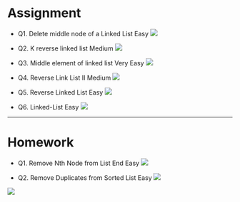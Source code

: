 # Assignment

- Q1. Delete middle node of a Linked List Easy [![](https://img.shields.io/badge/-EASY-green)]()

- Q2. K reverse linked list Medium [![](https://img.shields.io/badge/-MEDIUM-yellow)]()

- Q3. Middle element of linked list Very Easy [![](https://img.shields.io/badge/-EASY-green)]()

- Q4. Reverse Link List II Medium [![](https://img.shields.io/badge/-MEDIUM-yellow)]()

- Q5. Reverse Linked List Easy [![](https://img.shields.io/badge/-EASY-green)]()

- Q6. Linked-List Easy [![](https://img.shields.io/badge/-EASY-green)]()

*** 

# Homework

- Q1. Remove Nth Node from List End Easy [![](https://img.shields.io/badge/-EASY-green)]()

- Q2. Remove Duplicates from Sorted List Easy [![](https://img.shields.io/badge/-EASY-green)]()

[![](https://img.shields.io/badge/github-blue?style=for-the-badge)](https://github.com/pashmash372)

